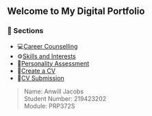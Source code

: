 ## Welcome to My Digital Portfolio

### 📂 Sections

- 💻[Career Counselling](career-counselling.md)
- ⚙️[Skills and Interests](skills-and-interests.md)
- 🧠[Personality Assessment](personality-assessment.md)
- 📝[Create a CV](create-a-cv.md)
- 📃[CV Submission](cv-submission.md) 

> Name: Anwill Jacobs  
> Student Number: 219423202   
> Module: PRP372S  
